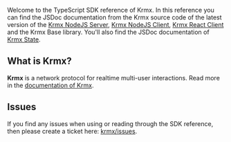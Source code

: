 Welcome to the TypeScript SDK reference of Krmx. In this reference you can find the JSDoc documentation from the Krmx source code of the latest version of the [Krmx NodeJS Server](../krmx-api/server), [Krmx NodeJS Client](../krmx-api/client), [Krmx React Client](../krmx-api/client-react) and the Krmx Base library. You'll also find the JSDoc documentation of [Krmx State](../state).

## What is Krmx?
**Krmx** is a network protocol for realtime multi-user interactions. Read more in the [documentation of Krmx](../).

## Issues
If you find any issues when using or reading through the SDK reference, then please create a ticket here: [krmx/issues](https://github.com/simonkarman/krmx/issues).
